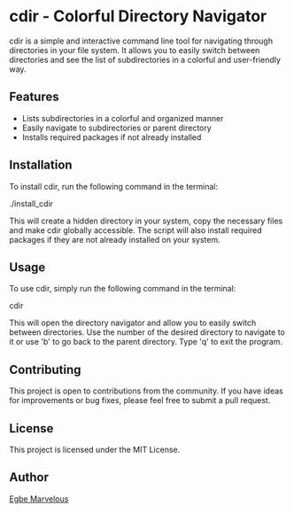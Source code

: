 # cdir - Colorful Directory Navigator

cdir is a simple and interactive command line tool for navigating through directories in your file system. It allows you to easily switch between directories and see the list of subdirectories in a colorful and user-friendly way.

## Features
- Lists subdirectories in a colorful and organized manner
- Easily navigate to subdirectories or parent directory
- Installs required packages if not already installed

## Installation
To install cdir, run the following command in the terminal:


./install_cdir


This will create a hidden directory in your system, copy the necessary files and make cdir globally accessible. The script will also install required packages if they are not already installed on your system.

## Usage
To use cdir, simply run the following command in the terminal:


cdir


This will open the directory navigator and allow you to easily switch between directories. Use the number of the desired directory to navigate to it or use 'b' to go back to the parent directory. Type 'q' to exit the program.

## Contributing
This project is open to contributions from the community. If you have ideas for improvements or bug fixes, please feel free to submit a pull request.

## License
This project is licensed under the MIT License.

## Author
[Egbe Marvelous](https://github.com/MaViWurd/)
